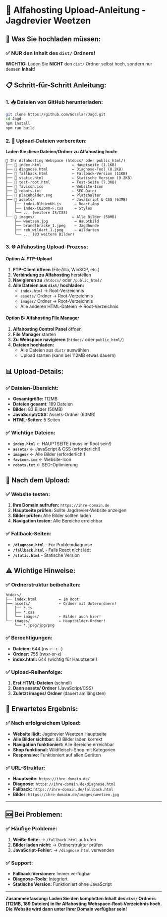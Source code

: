 # 🚀 Alfahosting Upload-Anleitung - Jagdrevier Weetzen

## 📁 Was Sie hochladen müssen:

### ✅ NUR den Inhalt des `dist/` Ordners!

**WICHTIG:** Laden Sie **NICHT** den `dist/` Ordner selbst hoch, sondern nur dessen **Inhalt**!

## 📋 Schritt-für-Schritt Anleitung:

### 1. 📥 Dateien von GitHub herunterladen:
```bash
git clone https://github.com/Gosslar/Jagd.git
cd Jagd
npm install
npm run build
```

### 2. 📂 Upload-Dateien vorbereiten:
**Laden Sie diese Dateien/Ordner zu Alfahosting hoch:**

```
📁 Ihr Alfahosting Webspace (htdocs/ oder public_html/)
├── 📄 index.html              ← Hauptseite (1.1KB)
├── 📄 diagnose.html           ← Diagnose-Tool (8.2KB)
├── 📄 fallback.html           ← Fallback-Version (11KB)
├── 📄 static.html             ← Statische Version (9.2KB)
├── 📄 test-root.html          ← Test-Seite (7.3KB)
├── 📄 favicon.ico             ← Website-Icon
├── 📄 robots.txt              ← SEO-Datei
├── 📄 placeholder.svg         ← Platzhalter
├── 📁 assets/                 ← JavaScript & CSS (63MB)
│   ├── index-BlhUzoKH.js      ← React-App
│   ├── index-CQZbmO-F.css     ← Styles
│   └── ... (weitere JS/CSS)
└── 📁 images/                 ← Alle Bilder (50MB)
    ├── weetzen.jpg            ← Hauptbild
    ├── brandlbracke_1.jpeg    ← Jagdhunde
    ├── reh_wildart_1.jpeg     ← Wildarten
    └── ... (83 weitere Bilder)
```

### 3. 🌐 Alfahosting Upload-Prozess:

#### Option A: FTP-Upload
1. **FTP-Client öffnen** (FileZilla, WinSCP, etc.)
2. **Verbindung zu Alfahosting** herstellen
3. **Navigieren zu** `/htdocs/` oder `/public_html/`
4. **Alle Dateien aus `dist/` hochladen:**
   - `index.html` → Root-Verzeichnis
   - `assets/` Ordner → Root-Verzeichnis
   - `images/` Ordner → Root-Verzeichnis
   - Alle anderen HTML-Dateien → Root-Verzeichnis

#### Option B: Alfahosting File Manager
1. **Alfahosting Control Panel** öffnen
2. **File Manager** starten
3. **Zu Webspace navigieren** (`htdocs/` oder `public_html/`)
4. **Dateien hochladen:**
   - Alle Dateien aus `dist/` auswählen
   - Upload starten (kann bei 112MB etwas dauern)

## 📊 Upload-Details:

### ✅ Dateien-Übersicht:
- **Gesamtgröße:** 112MB
- **Dateien gesamt:** 189 Dateien
- **Bilder:** 83 Bilder (50MB)
- **JavaScript/CSS:** Assets-Ordner (63MB)
- **HTML-Seiten:** 5 Seiten

### ✅ Wichtige Dateien:
- **`index.html`** ← HAUPTSEITE (muss im Root sein!)
- **`assets/`** ← JavaScript & CSS (erforderlich!)
- **`images/`** ← Alle Bilder (erforderlich!)
- **`favicon.ico`** ← Website-Icon
- **`robots.txt`** ← SEO-Optimierung

## 🔧 Nach dem Upload:

### ✅ Website testen:
1. **Ihre Domain aufrufen:** `https://ihre-domain.de`
2. **Hauptseite prüfen:** Sollte Jagdrevier-Website anzeigen
3. **Bilder prüfen:** Alle Bilder sollten laden
4. **Navigation testen:** Alle Bereiche erreichbar

### ✅ Fallback-Seiten:
- **`/diagnose.html`** - Für Problemdiagnose
- **`/fallback.html`** - Falls React nicht lädt
- **`/static.html`** - Statische Version

## ⚠️ Wichtige Hinweise:

### ✅ Ordnerstruktur beibehalten:
```
htdocs/
├── index.html          ← Im Root!
├── assets/             ← Ordner mit Unterordnern!
│   ├── *.js
│   ├── *.css
│   └── images/         ← Bilder auch hier!
└── images/             ← Hauptbilder-Ordner!
    └── *.jpeg/jpg/png
```

### ✅ Berechtigungen:
- **Dateien:** 644 (rw-r--r--)
- **Ordner:** 755 (rwxr-xr-x)
- **index.html:** 644 (wichtig für Hauptseite!)

### ✅ Upload-Reihenfolge:
1. **Erst HTML-Dateien** (schnell)
2. **Dann assets/ Ordner** (JavaScript/CSS)
3. **Zuletzt images/ Ordner** (dauert am längsten)

## 🎯 Erwartetes Ergebnis:

### ✅ Nach erfolgreichem Upload:
- **Website lädt:** Jagdrevier Weetzen Hauptseite
- **Alle Bilder sichtbar:** 83 Bilder laden korrekt
- **Navigation funktioniert:** Alle Bereiche erreichbar
- **Shop funktional:** Wildfleisch-Shop mit Kategorien
- **Responsive:** Funktioniert auf allen Geräten

### ✅ URL-Struktur:
- **Hauptseite:** `https://ihre-domain.de/`
- **Diagnose:** `https://ihre-domain.de/diagnose.html`
- **Fallback:** `https://ihre-domain.de/fallback.html`
- **Bilder:** `https://ihre-domain.de/images/weetzen.jpg`

---

## 🆘 Bei Problemen:

### ✅ Häufige Probleme:
1. **Weiße Seite:** → `/fallback.html` aufrufen
2. **Bilder laden nicht:** → Ordnerstruktur prüfen
3. **JavaScript-Fehler:** → `/diagnose.html` verwenden

### ✅ Support:
- **Fallback-Versionen:** Immer verfügbar
- **Diagnose-Tools:** Integriert
- **Statische Version:** Funktioniert ohne JavaScript

---

**Zusammenfassung: Laden Sie den kompletten Inhalt des `dist/` Ordners (112MB, 189 Dateien) in Ihr Alfahosting Webspace-Root-Verzeichnis hoch. Die Website wird dann unter Ihrer Domain verfügbar sein!**